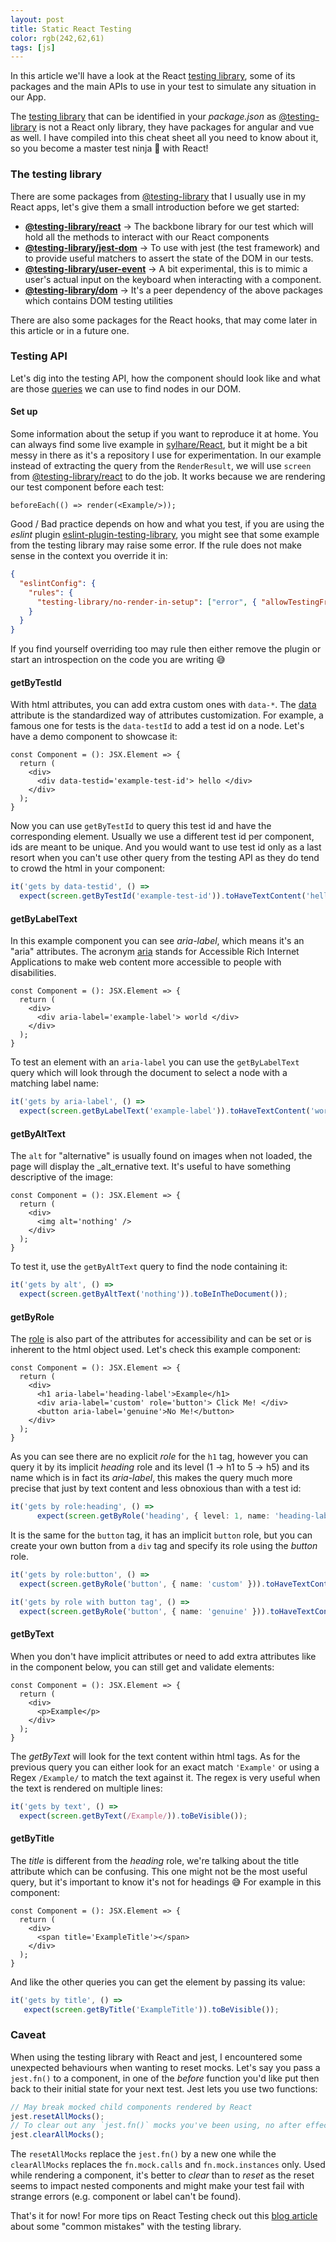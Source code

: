 ```yaml
---
layout: post
title: Static React Testing
color: rgb(242,62,61)
tags: [js]
---
```


In this article we'll have a look at the React [testing library], some of its packages and the main APIs to use in
your test to simulate any situation in our App.

The [testing library] that can be identified in your _package.json_ as [@testing-library] is not a React only library,
they have packages for angular and vue as well.
I have compiled into this cheat sheet all you need to know about it, so you become a master test ninja 🥷 with React!

### The testing library

There are some packages from [@testing-library] that I usually use in my React apps, let's give them a small
introduction before we get started:

- **[@testing-library/react]** → The backbone library for our test which will hold all the methods to interact with our
  React components
- **[@testing-library/jest-dom]** → To use with jest (the test framework) and to provide useful matchers to assert the state
  of the DOM in our tests.
- **[@testing-library/user-event]** → A bit experimental, this is to mimic a user's actual input on the keyboard when
  interacting with a component.
- **[@testing-library/dom]** → It's a peer dependency of the above packages which contains DOM testing utilities

There are also some packages for the React hooks, that may come later in this article or in a future one.

### Testing API

Let's dig into the testing API, how the component should look like and what are those [queries] we can use to find
nodes in our DOM.

#### Set up

Some information about the setup if you want to reproduce it at home. You can always find some live example in
[sylhare/React], but it might be a bit messy in there as it's a repository I use for experimentation.
In our example instead of extracting the query from the `RenderResult`, we will use `screen`
from [@testing-library/react]
to do the job. It works because we are rendering our test component before each test:

```tsx
beforeEach(() => render(<Example/>));
```

Good / Bad practice depends on how and what you test, if you are using the _eslint_
plugin [eslint-plugin-testing-library],
you might see that some example from the testing library may raise some error. If the rule does not make sense in the
context you override it in:

```json
{
  "eslintConfig": {
    "rules": {
      "testing-library/no-render-in-setup": ["error", { "allowTestingFrameworkSetupHook": "beforeEach" }]
    }
  }  
}
```

If you find yourself overriding too may rule then either remove the plugin or start an introspection on the code you 
are writing 😅

#### getByTestId

With html attributes, you can add extra custom ones with `data-*`. The [data] attribute is the standardized way of 
attributes customization. For example, a famous one for tests is the `data-testId` to add a test id on a node.
Let's have a demo component to showcase it:

```tsx
const Component = (): JSX.Element => {
  return (
    <div>
      <div data-testid='example-test-id'> hello </div>
    </div>
  );
}
```

Now you can use `getByTestId` to query this test id and have the corresponding element. Usually we use a different test
id per component, ids are meant to be unique. And you would want to use test id only as a last resort when you can't
use other query from the testing API as they do tend to crowd the html in your component:

```ts
it('gets by data-testid', () =>
  expect(screen.getByTestId('example-test-id')).toHaveTextContent('hello'));
```

#### getByLabelText

In this example component you can see _aria-label_, which means it's an "aria" attributes. The acronym [aria] stands for
Accessible Rich Internet Applications to make web content more accessible to people with disabilities.

```tsx
const Component = (): JSX.Element => {
  return (
    <div>
      <div aria-label='example-label'> world </div>
    </div>
  );
}
```

To test an element with an `aria-label` you can use the `getByLabelText` query which will look through the document to 
select a node with a matching label name:

```ts
it('gets by aria-label', () =>
  expect(screen.getByLabelText('example-label')).toHaveTextContent('world'));
```

#### getByAltText

The `alt` for "alternative" is usually found on images when not loaded, the page will display the _alt_ernative text.
It's useful to have something descriptive of the image:

```tsx
const Component = (): JSX.Element => {
  return (
    <div>
      <img alt='nothing' />
    </div>
  );
}
```

To test it, use the `getByAltText` query to find the node containing it:

```ts
it('gets by alt', () =>
  expect(screen.getByAltText('nothing')).toBeInTheDocument());
```

#### getByRole

The [role] is also part of the attributes for accessibility and can be set or is inherent to the html object used.
Let's check this example component:

```tsx
const Component = (): JSX.Element => {
  return (
    <div>
      <h1 aria-label='heading-label'>Example</h1>
      <div aria-label='custom' role='button'> Click Me! </div>
      <button aria-label='genuine'>No Me!</button>
    </div>
  );
}
```

As you can see there are no explicit _role_ for the `h1` tag, however you can query it by its implicit _heading_ role
and its level (1 -> h1 to 5 -> h5) and its name which is in fact its _aria-label_, this makes the query much more 
precise that just by text content and less obnoxious than with a test id:

```ts
it('gets by role:heading', () =>
      expect(screen.getByRole('heading', { level: 1, name: 'heading-label' })).toHaveTextContent('Example'));
```

It is the same for the `button` tag, it has an implicit `button` role, but you can create your own button from a `div` 
tag and specify its role using the _button_ role. 

```ts
it('gets by role:button', () =>
  expect(screen.getByRole('button', { name: 'custom' })).toHaveTextContent('Click Me!'));

it('gets by role with button tag', () =>
  expect(screen.getByRole('button', { name: 'genuine' })).toHaveTextContent('No Me!'));
```

#### getByText

When you don't have implicit attributes or need to add extra attributes like in the component below, 
you can still get and validate elements:

```tsx
const Component = (): JSX.Element => {
  return (
    <div>
      <p>Example</p>
    </div>
  );
}
```

The _getByText_ will look for the text content within html tags. As for the previous query you can either look for 
an exact match `'Example'` or using a Regex `/Example/` to match the text against it.
The regex is very useful when the text is rendered on multiple lines:

```ts
it('gets by text', () =>
  expect(screen.getByText(/Example/)).toBeVisible());
```

#### getByTitle

The _title_ is different from the _heading_ role, we're talking about the title attribute which can be confusing.
This one might not be the most useful query, but it's important to know it's not for headings 😅
For example in this component:

```tsx
const Component = (): JSX.Element => {
  return (
    <div>
      <span title='ExampleTitle'></span>
    </div>
  );
}
```

And like the other queries you can get the element by passing its value:

```ts
it('gets by title', () =>
   expect(screen.getByTitle('ExampleTitle')).toBeVisible());
```

### Caveat

When using the testing library with React and jest, I encountered some unexpected behaviours when wanting to reset mocks.
Let's say you pass a `jest.fn()` to a component, in one of the _before_ function you'd like put then back to their
initial state for your next test.
Jest lets you use two functions:

```js
// May break mocked child components rendered by React
jest.resetAllMocks();
// To clear out any `jest.fn()` mocks you've been using, no after effects
jest.clearAllMocks();
```

The `resetAllMocks` replace the `jest.fn()` by a new one while the `clearAllMocks` replaces the `fn.mock.calls` and
`fn.mock.instances` only.
Used while rendering a component, it's better to _clear_ than to _reset_ as the reset seems to impact nested components
and might make your test fail with strange errors (e.g. component or label can't be found).

That's it for now! For more tips on React Testing check out this [blog article] about some "common mistakes" with the 
testing library.


[testing library]: https://testing-library.com/docs/
[@testing-library]: https://www.npmjs.com/org/testing-library
[@testing-library/react]: https://www.npmjs.com/package/@testing-library/react
[@testing-library/jest-dom]: https://www.npmjs.com/package/@testing-library/jest-dom
[@testing-library/user-event]: https://www.npmjs.com/package/@testing-library/user-event
[@testing-library/dom]: https://www.npmjs.com/package/@testing-library/dom
[queries]: https://testing-library.com/docs/queries/about
[eslint-plugin-testing-library]: https://github.com/testing-library/eslint-plugin-testing-library
[sylhare/React]: https://github.com/sylhare/React
[data]: https://developer.mozilla.org/en-US/docs/Learn/HTML/Howto/Use_data_attributes
[aria]: https://developer.mozilla.org/en-US/docs/Web/Accessibility/ARIA
[role]: https://developer.mozilla.org/en-US/docs/Web/Accessibility/ARIA/Roles
[blog article]: https://kentcdodds.com/blog/common-mistakes-with-react-testing-library
